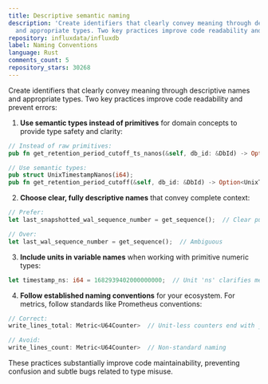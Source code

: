 ```yaml
---
title: Descriptive semantic naming
description: 'Create identifiers that clearly convey meaning through descriptive names
  and appropriate types. Two key practices improve code readability and prevent errors:'
repository: influxdata/influxdb
label: Naming Conventions
language: Rust
comments_count: 5
repository_stars: 30268
---
```


Create identifiers that clearly convey meaning through descriptive names and appropriate types. Two key practices improve code readability and prevent errors:

1. **Use semantic types instead of primitives** for domain concepts to provide type safety and clarity:

```rust
// Instead of raw primitives:
pub fn get_retention_period_cutoff_ts_nanos(&self, db_id: &DbId) -> Option<i64> { ... }

// Use semantic types:
pub struct UnixTimestampNanos(i64);
pub fn get_retention_period_cutoff(&self, db_id: &DbId) -> Option<UnixTimestampNanos> { ... }
```

2. **Choose clear, fully descriptive names** that convey complete context:

```rust
// Prefer:
let last_snapshotted_wal_sequence_number = get_sequence();  // Clear purpose

// Over:
let last_wal_sequence_number = get_sequence();  // Ambiguous
```

3. **Include units in variable names** when working with primitive numeric types:

```rust
let timestamp_ns: i64 = 1682939402000000000;  // Unit 'ns' clarifies meaning
```

4. **Follow established naming conventions** for your ecosystem. For metrics, follow standards like Prometheus conventions:

```rust
// Correct:
write_lines_total: Metric<U64Counter>  // Unit-less counters end with _total

// Avoid:
write_lines_count: Metric<U64Counter>  // Non-standard naming
```

These practices substantially improve code maintainability, preventing confusion and subtle bugs related to type misuse.